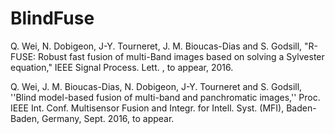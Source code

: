 # BlindFuse

Q. Wei, N. Dobigeon, J-Y. Tourneret, J. M. Bioucas-Dias and S. Godsill, "R-FUSE: Robust fast fusion of multi-Band images based on solving a Sylvester equation," IEEE Signal Process. Lett. , to appear, 2016. 

Q. Wei, J. M. Bioucas-Dias, N. Dobigeon, J-Y. Tourneret and S. Godsill, ''Blind model-based fusion of multi-band and panchromatic images,'' Proc. IEEE Int. Conf. Multisensor Fusion and Integr. for Intell. Syst. (MFI), Baden-Baden, Germany, Sept. 2016, to appear.
